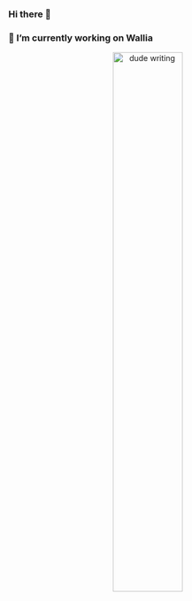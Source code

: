 ### Hi there 👋
#### <h3 >**🔭 I’m currently working on Wallia**</h3>
<p align="center">
<img src="https://i.gifer.com/9Wmb.gif](https://1.bp.blogspot.com/-N85-3EL0Y6Y/XXfJUn8PPBI/AAAAAAAAACo/tPFh7DiAZvca8vozv2Zrb1Q2dBrSgmAgQCLcBGAs/s1600/BlueAncientIndianelephant-size_restricted.gif" alt='dude writing' style="width: 50%">
</p>
<!--
**MigueJimenezR/MigueJimenezR** is a ✨ _special_ ✨ repository because its `README.md` (this file) appears on your GitHub profile.

Here are some ideas to get you started:


- 🌱 I’m currently learning ...
- 👯 I’m looking to collaborate on ...
- 🤔 I’m looking for help with ...
- 💬 Ask me about ...
- 📫 How to reach me: ...
- 😄 Pronouns: ...
- ⚡ Fun fact: ...
-->
